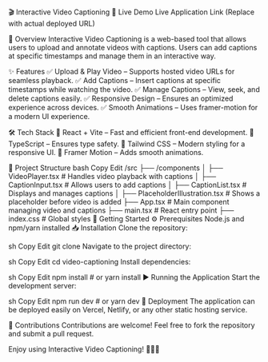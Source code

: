 🎬 Interactive Video Captioning
🚀 Live Demo
Live Application Link (Replace with actual deployed URL)

📌 Overview
Interactive Video Captioning is a web-based tool that allows users to upload and annotate videos with captions. Users can add captions at specific timestamps and manage them in an interactive way.

✨ Features
✅ Upload & Play Video – Supports hosted video URLs for seamless playback.
✅ Add Captions – Insert captions at specific timestamps while watching the video.
✅ Manage Captions – View, seek, and delete captions easily.
✅ Responsive Design – Ensures an optimized experience across devices.
✅ Smooth Animations – Uses framer-motion for a modern UI experience.

🛠️ Tech Stack
🔹 React + Vite – Fast and efficient front-end development.
🔹 TypeScript – Ensures type safety.
🔹 Tailwind CSS – Modern styling for a responsive UI.
🔹 Framer Motion – Adds smooth animations.

📂 Project Structure
bash
Copy
Edit
/src
 ├── /components
 │   ├── VideoPlayer.tsx      # Handles video playback with captions
 │   ├── CaptionInput.tsx     # Allows users to add captions
 │   ├── CaptionList.tsx      # Displays and manages captions
 │   ├── PlaceholderIllustration.tsx # Shows a placeholder before video is added
 ├── App.tsx                 # Main component managing video and captions
 ├── main.tsx                # React entry point
 ├── index.css                # Global styles
🔧 Getting Started
⚙️ Prerequisites
Node.js and npm/yarn installed
📥 Installation
Clone the repository:

sh
Copy
Edit
git clone <repository-url>
Navigate to the project directory:

sh
Copy
Edit
cd video-captioning
Install dependencies:

sh
Copy
Edit
npm install  # or yarn install
▶️ Running the Application
Start the development server:

sh
Copy
Edit
npm run dev  # or yarn dev
🚀 Deployment
The application can be deployed easily on Vercel, Netlify, or any other static hosting service.

🤝 Contributions
Contributions are welcome! Feel free to fork the repository and submit a pull request.

Enjoy using Interactive Video Captioning! 🎥📜✨